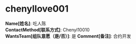 # chenyllove001

**Name[姓名]**: 吃人陈  
**ContactMethod[联系方式]**: Chenyl10010  
**WantsTeam[组队意愿（是/否）]**: 是
**Comment[备注]**: 合约开发  
